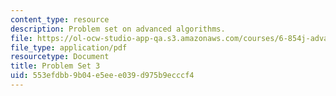 ```yaml
---
content_type: resource
description: Problem set on advanced algorithms.
file: https://ol-ocw-studio-app-qa.s3.amazonaws.com/courses/6-854j-advanced-algorithms-fall-2008/553efdbb9b04e5eee039d975b9ecccf4_ps3.pdf
file_type: application/pdf
resourcetype: Document
title: Problem Set 3
uid: 553efdbb-9b04-e5ee-e039-d975b9ecccf4
---
```

